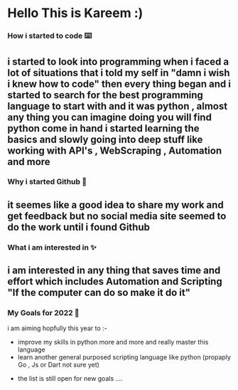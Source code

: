 # Hello This is Kareem :)
### How i started to code ⌨️
i started to look into programming when i faced a lot of situations that i told my self in "damn i wish i knew how to code" then every thing began 
and i started to search for the best programming language to start with and it was python , almost any thing you can imagine doing you will find python come in hand 
i started learning the basics and slowly going into deep stuff like working with API's , WebScraping , Automation and more 
---
### Why i started Github 🚶
it seemes like a good idea to share my work and get feedback but no social media site seemed to do the work until i found Github 
---
### What i am interested in ✨
i am interested in any thing that saves time and effort which includes Automation and Scripting "If the computer can do so make it do it"
---
### My Goals for 2022 🎯
i am aiming hopfully this year to :-
* improve my skills in python more and more and really master this language 
* learn another general purposed scripting language like python (propaply Go , Js or Dart not sure yet)
- the list is still open for new goals ....
